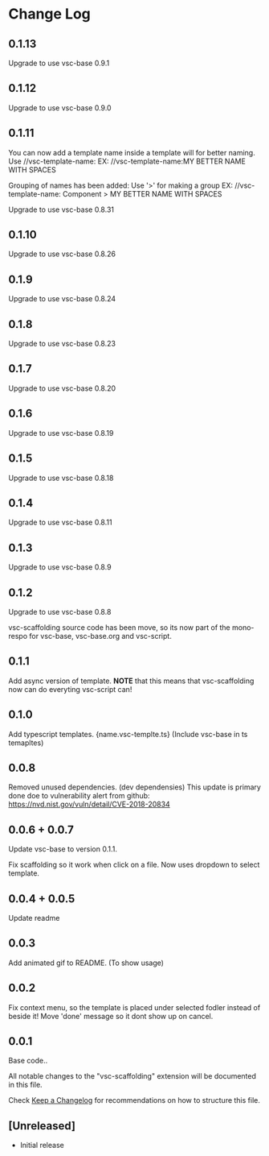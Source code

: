 # Change Log

## 0.1.13

Upgrade to use vsc-base 0.9.1

## 0.1.12

Upgrade to use vsc-base 0.9.0

## 0.1.11

You can now add a template name inside a template will for better naming.
Use //vsc-template-name:<NAME>
EX:
//vsc-template-name:MY BETTER NAME WITH SPACES

Grouping of names has been added: Use '>' for making a group
EX:
//vsc-template-name: Component > MY BETTER NAME WITH SPACES

Upgrade to use vsc-base 0.8.31

## 0.1.10

Upgrade to use vsc-base 0.8.26

## 0.1.9

Upgrade to use vsc-base 0.8.24

## 0.1.8

Upgrade to use vsc-base 0.8.23

## 0.1.7

Upgrade to use vsc-base 0.8.20

## 0.1.6

Upgrade to use vsc-base 0.8.19

## 0.1.5

Upgrade to use vsc-base 0.8.18

## 0.1.4

Upgrade to use vsc-base 0.8.11

## 0.1.3

Upgrade to use vsc-base 0.8.9

## 0.1.2

Upgrade to use vsc-base 0.8.8

vsc-scaffolding source code has been move, so its now part of the mono-respo for vsc-base, vsc-base.org and vsc-script.

## 0.1.1

Add async version of template.
**NOTE** that this means that vsc-scaffolding now can do everyting vsc-script can!

## 0.1.0

Add typescript templates. {name.vsc-templte.ts}
(Include vsc-base in ts temapltes)

## 0.0.8

Removed unused dependencies. (dev dependensies)
This update is primary done doe to vulnerability alert from github:
https://nvd.nist.gov/vuln/detail/CVE-2018-20834

## 0.0.6 + 0.0.7

Update vsc-base to version 0.1.1.

Fix scaffolding so it work when click on a file.
Now uses dropdown to select template.

## 0.0.4 + 0.0.5

Update readme

## 0.0.3

Add animated gif to README. (To show usage)

## 0.0.2

Fix context menu, so the template is placed under selected fodler instead of beside it!
Move 'done' message so it dont show up on cancel.

## 0.0.1

Base code..

All notable changes to the "vsc-scaffolding" extension will be documented in this file.

Check [Keep a Changelog](http://keepachangelog.com/) for recommendations on how to structure this file.

## [Unreleased]

-  Initial release
